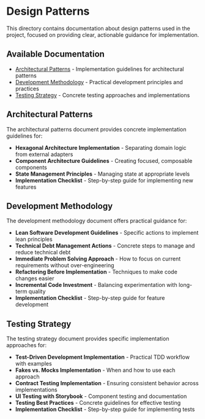 # Design Patterns

This directory contains documentation about design patterns used in the project, focused on providing clear, actionable guidance for implementation.

## Available Documentation

- [Architectural Patterns](architectural-patterns.md) - Implementation guidelines for architectural patterns
- [Development Methodology](development-methodology.md) - Practical development principles and practices
- [Testing Strategy](testing-strategy.md) - Concrete testing approaches and implementations

## Architectural Patterns

The architectural patterns document provides concrete implementation guidelines for:

- **Hexagonal Architecture Implementation** - Separating domain logic from external adapters
- **Component Architecture Guidelines** - Creating focused, composable components
- **State Management Principles** - Managing state at appropriate levels
- **Implementation Checklist** - Step-by-step guide for implementing new features

## Development Methodology

The development methodology document offers practical guidance for:

- **Lean Software Development Guidelines** - Specific actions to implement lean principles
- **Technical Debt Management Actions** - Concrete steps to manage and reduce technical debt
- **Immediate Problem Solving Approach** - How to focus on current requirements without over-engineering
- **Refactoring Before Implementation** - Techniques to make code changes easier
- **Incremental Code Investment** - Balancing experimentation with long-term quality
- **Implementation Checklist** - Step-by-step guide for feature development

## Testing Strategy

The testing strategy document provides specific implementation approaches for:

- **Test-Driven Development Implementation** - Practical TDD workflow with examples
- **Fakes vs. Mocks Implementation** - When and how to use each approach
- **Contract Testing Implementation** - Ensuring consistent behavior across implementations
- **UI Testing with Storybook** - Component testing and documentation
- **Testing Best Practices** - Concrete guidelines for effective testing
- **Implementation Checklist** - Step-by-step guide for implementing tests
